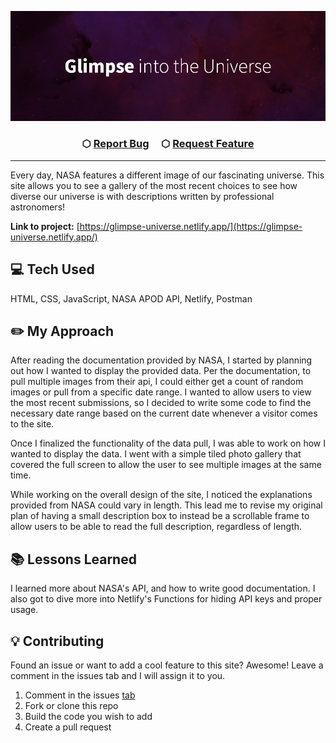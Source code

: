 ![Glimpse into the Universe](./assets/images/readme.png)

<h3 align="center">
    &#x2B21;
    <a href="https://github.com/NeffCodes/universe/issues">Report Bug</a> &nbsp; &nbsp;
    &#x2B21;
    <a href="https://github.com/NeffCodes/universe/issues">Request Feature</a>
</h3>

____

Every day, NASA features a different image of our fascinating universe. This site allows you to see a gallery of the most recent choices to see how diverse our universe is with descriptions written by professional astronomers!

**Link to project:** [https://glimpse-universe.netlify.app/](https://glimpse-universe.netlify.app/)

## 💻 Tech Used

 HTML, CSS, JavaScript, NASA APOD API, Netlify, Postman

## ✏️ My Approach

After reading the documentation provided by NASA, I started by planning out how I wanted to display the provided data. Per the documentation, to pull multiple images from their api, I could either get a count of random images or pull from a specific date range. I wanted to allow users to view the most recent submissions, so I decided to write some code to find the necessary date range based on the current date whenever a visitor comes to the site.

Once I finalized the functionality of the data pull, I was able to work on how I wanted to display the data. I went with a simple tiled photo gallery that covered the full screen to allow the user to see multiple images at the same time.

While working on the overall design of the site, I noticed the explanations provided from NASA could vary in length. This lead me to revise my original plan of having a small description box to instead be a scrollable frame to allow users to be able to read the full description, regardless of length.

## 📚 Lessons Learned

I learned more about NASA's API, and how to write good documentation. I also got to dive more into Netlify's Functions for hiding API keys and proper usage.

## 💡 Contributing

Found an issue or want to add a cool feature to this site? Awesome! Leave a comment in the issues tab and I will assign it to you.

1. Comment in the issues [tab](https://github.com/NeffCodes/universe/issues)
2. Fork or clone this repo
3. Build the code you wish to add
4. Create a pull request
